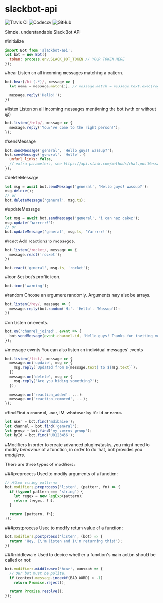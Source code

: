 slackbot-api
====
![Travis CI](https://img.shields.io/travis/mdibaiee/slackbot-api.svg)
![Codecov](https://img.shields.io/codecov/c/github/mdibaiee/slackbot-api.svg)
![GitHub](https://img.shields.io/github/downloads/mdibaiee/slackbot-api/latest/total.svg)

Simple, understandable Slack Bot API.

#initialize

```javascript
import Bot from 'slackbot-api';
let bot = new Bot({
  token: process.env.SLACK_BOT_TOKEN // YOUR TOKEN HERE
});
```

#hear
Listen on all incoming messages matching a pattern.

```javascript
bot.hear(/hi (.*)/, message => {
  let name = message.match[1]; // message.match = message.text.exec(regex);

  message.reply('Hello!');
})
```

#listen
Listen on all incoming messages mentioning the bot (with or without @)

```javascript
bot.listen(/help/, message => {
  message.reply('You\'ve come to the right person!');
});
```

#sendMessage
```javascript
bot.sendMessage('general', 'Hello guys! wassup?');
bot.sendMessage('general', 'Hello', {
  unfurl_links: false,
  // extra parameters, see https://api.slack.com/methods/chat.postMessage
});
```

#deleteMessage
```javascript
let msg = await bot.sendMessage('general', 'Hello guys! wassup?');
msg.delete();
// or
bot.deleteMessage('general', msg.ts);
```

#updateMessage
```javascript
let msg = await bot.sendMessage('general', 'i can haz cakez');
msg.update('Yarrrrr!');
// or
bot.updateMessage('general', msg.ts, 'Yarrrrr!');
```

#react
Add reactions to messages.
```javascript
bot.listen(/rocket/, message => {
  message.react('rocket');
})

bot.react('general', msg.ts, 'rocket');
```

#icon
Set bot's profile icon.

```javascript
bot.icon('warning');
```

#random
Choose an argument randomly. Arguments may also be arrays.

```javascript
bot.listen(/hey/, message => {
  message.reply(bot.random('Hi', 'Hello', 'Wassup'));
})
```

#on
Listen on events.

```javascript
bot.on('channel_joined', event => {
  bot.sendMessage(event.channel.id, 'Hello guys! Thanks for inviting me.');
});
```

#message events
You can also listen on individual messages' events
```javascript
bot.listen(/list/, message => {
  message.on('update', msg => {
    msg.reply(`Updated from ${message.text} to ${msg.text}`);
  })
  message.on('delete', msg => {
    msg.reply('Are you hiding something?');
  });

  message.on('reaction_added', ...);
  message.on('reaction_removed', ...);
});
```

#find
Find a channel, user, IM, whatever by it's id or name.

```javascript
let user = bot.find('mdibaiee');
let channel = bot.find('general');
let group = bot.find('my-secret-group');
let byId = bot.find('U0123456');
```


#Modifiers
In order to create advanced plugins/tasks, you might need to modify *behaviour* of a function, in order
to do that, bolt provides you _modifiers_.

There are three types of modifiers:

###preprocess
Used to modify arguments of a function:

```javascript
// Allow string patterns
bot.modifiers.preprocess('listen', (pattern, fn) => {
  if (typeof pattern === 'string') {
    let regex = new RegExp(pattern);
    return [regex, fn];
  }

  return [pattern, fn];
});
```

###postprocess
Used to modify return value of a function:

```javascript
bot.modifiers.postproess('listen', (bot) => {
  return 'Hey, I\'m listen and I\'m returning this!');
})
```

###middleware
Used to decide whether a function's main action should be called or not:

```javascript
bot.modifiers.middleware('hear', context => {
  // Our bot must be polite!
  if (context.message.indexOf(BAD_WORD) > -1)
    return Promise.reject();

  return Promise.resolve();
});
```
